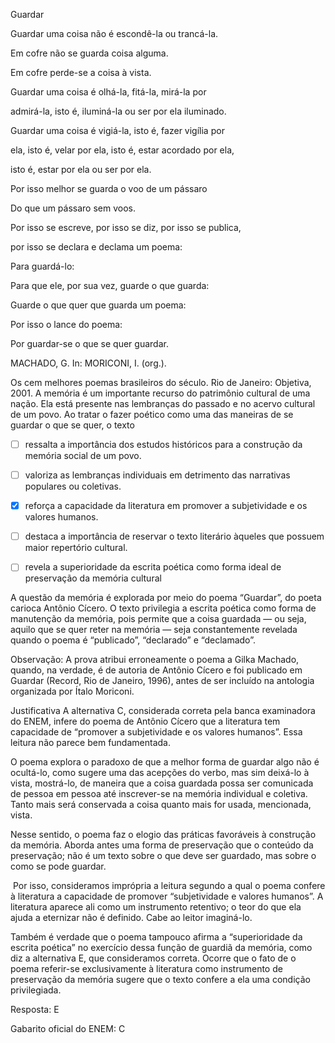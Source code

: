 

Guardar

Guardar uma coisa não é escondê-la ou trancá-la.

Em cofre não se guarda coisa alguma.

Em cofre perde-se a coisa à vista.

Guardar uma coisa é olhá-la, fitá-la, mirá-la por

admirá-la, isto é, iluminá-la ou ser por ela iluminado.

Guardar uma coisa é vigiá-la, isto é, fazer vigília por

ela, isto é, velar por ela, isto é, estar acordado por ela,

isto é, estar por ela ou ser por ela.

Por isso melhor se guarda o voo de um pássaro

Do que um pássaro sem voos.

Por isso se escreve, por isso se diz, por isso se publica,

por isso se declara e declama um poema:

Para guardá-lo:

Para que ele, por sua vez, guarde o que guarda:

Guarde o que quer que guarda um poema:

Por isso o lance do poema:

Por guardar-se o que se quer guardar.

MACHADO, G. In: MORICONI, I. (org.).

Os cem melhores poemas brasileiros do século. Rio de Janeiro: Objetiva, 2001. A memória é um importante recurso do patrimônio cultural de uma nação. Ela está presente nas lembranças do passado e no acervo cultural de um povo. Ao tratar o fazer poético como uma das maneiras de se guardar o que se quer, o texto



- [ ] ressalta a importância dos estudos históricos para a construção da memória social de um povo.
- [ ] valoriza as lembranças individuais em detrimento das narrativas populares ou coletivas.
- [x] reforça a capacidade da literatura em promover a subjetividade e os valores humanos.
- [ ] destaca a importância de reservar o texto literário àqueles que possuem maior repertório cultural.
- [ ] revela a superioridade da escrita poética como forma ideal de preservação da memória cultural


A questão da memória é explorada por meio do poema “Guardar”, do poeta carioca Antônio Cícero. O texto privilegia a escrita poética como forma de manutenção da memória, pois permite que a coisa guardada — ou seja, aquilo que se quer reter na memória — seja constantemente revelada quando o poema é “publicado”, “declarado” e “declamado”.

Observação: A prova atribui erroneamente o poema a Gilka Machado, quando, na verdade, é de autoria de Antônio Cícero e foi publicado em Guardar (Record, Rio de Janeiro, 1996), antes de ser incluído na antologia organizada por Ítalo Moriconi.

Justificativa A alternativa C, considerada correta pela banca examinadora do ENEM, infere do poema de Antônio Cícero que a literatura tem capacidade de “promover a subjetividade e os valores humanos”. Essa leitura não parece bem fundamentada.

O poema explora o paradoxo de que a melhor forma de guardar algo não é ocultá-lo, como sugere uma das acepções do verbo, mas sim deixá-lo à vista, mostrá-lo, de maneira que a coisa guardada possa ser comunicada de pessoa em pessoa até inscrever-se na memória individual e coletiva. Tanto mais será conservada a coisa quanto mais for usada, mencionada, vista.

Nesse sentido, o poema faz o elogio das práticas favoráveis à construção da memória. Aborda antes uma forma de preservação que o conteúdo da preservação; não é um texto sobre o que deve ser guardado, mas sobre o como se pode guardar.

 Por isso, consideramos imprópria a leitura segundo a qual o poema confere à literatura a capacidade de promover “subjetividade e valores humanos”. A literatura aparece ali como um instrumento retentivo; o teor do que ela ajuda a eternizar não é definido. Cabe ao leitor imaginá-lo.

Também é verdade que o poema tampouco afirma a “superioridade da escrita poética” no exercício dessa função de guardiã da memória, como diz a alternativa E, que consideramos correta. Ocorre que o fato de o poema referir-se exclusivamente à literatura como instrumento de preservação da memória sugere que o texto confere a ela uma condição privilegiada.

Resposta: E

Gabarito oficial do ENEM: C
